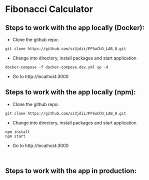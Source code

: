 # Fibonacci Calculator

## Steps to work with the app locally (Docker):

- Clone the github repo:
```
git clone https://github.com/sz3jdii/PFSwChO_LAB_8.git
```
- Change into directory, install packages and start application
```
docker-compose -f docker-compose.dev.yml up -d
```
- Go to http://localhost:3000

## Steps to work with the app locally (npm):

- Clone the github repo:
```
git clone https://github.com/sz3jdii/PFSwChO_LAB_8.git
```
- Change into directory, install packages and start application
```
npm install
npm start
```
- Go to http://localhost:3000

&nbsp;


## Steps to work with the app in production:

